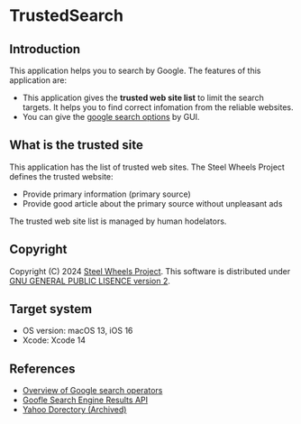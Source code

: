 # TrustedSearch

## Introduction
This application helps  you to search by Google. 
The features of this application are:
* This application gives the <strong>trusted web site list</strong>
to limit the search targets.
It helps you to find correct infomation from the reliable websites.
* You can give the [google search options](https://serpapi.com/search-api) by GUI. 

## What is the trusted site
This application has the list of trusted web sites.
The Steel Wheels Project defines the trusted website:
* Provide primary information (primary source)
* Provide good article about the primary source without unpleasant ads

The trusted web site list is managed by human hodelators.

## Copyright
Copyright (C) 2024 [Steel Wheels Project](https://github.com/steel-wheels/Project).
This software is distributed under [GNU GENERAL PUBLIC LISENCE version 2](https://github.com/steel-wheels/TrustedSearch?tab=GPL-2.0-1-ov-file).

## Target system
* OS version:   macOS 13, iOS 16
* Xcode:        Xcode 14

## References
* [Overview of Google search operators](https://developers.google.com/search/docs/monitor-debug/search-operators)
* [Goofle Search Engine Results API](https://serpapi.com/search-api)
* [Yahoo Dorectory (Archived)](https://web.archive.org/web/20141122194515/https://dir.yahoo.com/)





